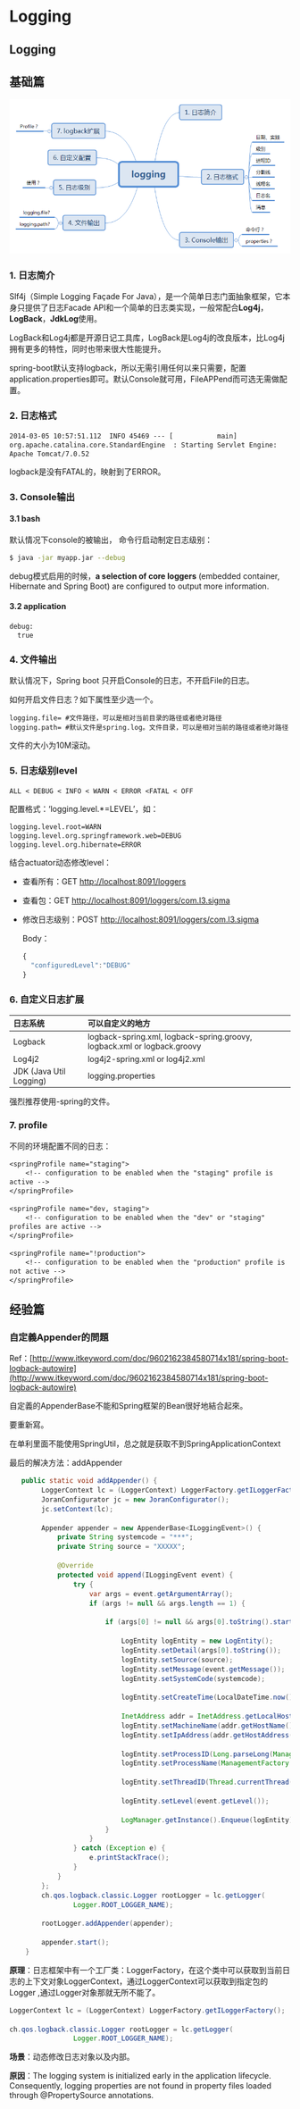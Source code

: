 # Logging

## Logging

## 基础篇

![](../../.gitbook/assets/springboot_logging.png)

### 1. 日志简介

Slf4j（Simple Logging Façade For Java），是一个简单日志门面抽象框架，它本身只提供了日志Facade API和一个简单的日志类实现，一般常配合**Log4j**，**LogBack**，**JdkLog**使用。

LogBack和Log4j都是开源日记工具库，LogBack是Log4j的改良版本，比Log4j拥有更多的特性，同时也带来很大性能提升。

spring-boot默认支持logback，所以无需引用任何以来只需要，配置application.properties即可。默认Console就可用，FileAPPend而可选无需做配置。

### 2. 日志格式

```text
2014-03-05 10:57:51.112  INFO 45469 --- [           main] org.apache.catalina.core.StandardEngine  : Starting Servlet Engine: Apache Tomcat/7.0.52
```

logback是没有FATAL的，映射到了ERROR。

### 3. Console输出

#### 3.1 bash

默认情况下console的被输出， 命令行启动制定日志级别：

```bash
$ java -jar myapp.jar --debug
```

debug模式启用的时候，**a selection of core loggers** \(embedded container, Hibernate and Spring Boot\) are configured to output more information.

#### 3.2 application

```text
debug:
  true
```

### 4. 文件输出

默认情况下，Spring boot 只开启Console的日志，不开启File的日志。

如何开启文件日志？如下属性至少选一个。

```text
logging.file= #文件路径，可以是相对当前目录的路径或者绝对路径
logging.path= #默认文件是spring.log。文件目录，可以是相对当前的路径或者绝对路径
```

文件的大小为10M滚动。

### 5. 日志级别level

```text
ALL < DEBUG < INFO < WARN < ERROR <FATAL < OFF
```

配置格式：‘logging.level.\*=LEVEL’，如：

```text
logging.level.root=WARN
logging.level.org.springframework.web=DEBUG
logging.level.org.hibernate=ERROR
```

结合actuator动态修改level：

* 查看所有：GET [http://localhost:8091/loggers](http://localhost:8091/loggers)
* 查看包：GET [http://localhost:8091/loggers/com.l3.sigma](http://localhost:8091/loggers/com.l3.sigma)
* 修改日志级别：POST [http://localhost:8091/loggers/com.l3.sigma](http://localhost:8091/loggers/com.l3.sigma)

  Body：

  ```javascript
  {
    "configuredLevel":"DEBUG"
  }
  ```

### 6. 自定义日志扩展

| 日志系统 | 可以自定义的地方 |
| :--- | :--- |
| Logback | logback-spring.xml, logback-spring.groovy, logback.xml or logback.groovy |
| Log4j2 | log4j2-spring.xml or log4j2.xml |
| JDK \(Java Util Logging\) | logging.properties |

强烈推荐使用-spring的文件。

### 7. profile

不同的环境配置不同的日志：

```markup
<springProfile name="staging">
    <!-- configuration to be enabled when the "staging" profile is active -->
</springProfile>

<springProfile name="dev, staging">
    <!-- configuration to be enabled when the "dev" or "staging" profiles are active -->
</springProfile>

<springProfile name="!production">
    <!-- configuration to be enabled when the "production" profile is not active -->
</springProfile>
```

## 经验篇

### 自定義Appender的問題

Ref：[http://www.itkeyword.com/doc/9602162384580714x181/spring-boot-logback-autowire](http://www.itkeyword.com/doc/9602162384580714x181/spring-boot-logback-autowire)

自定義的AppenderBase不能和Spring框架的Bean很好地結合起來。

要重新寫。

在单利里面不能使用SpringUtil，总之就是获取不到SpringApplicationContext

最后的解决方法：addAppender

```java
   public static void addAppender() {
        LoggerContext lc = (LoggerContext) LoggerFactory.getILoggerFactory();
        JoranConfigurator jc = new JoranConfigurator();
        jc.setContext(lc);

        Appender appender = new AppenderBase<ILoggingEvent>() {
            private String systemcode = "***";
            private String source = "XXXXX";

            @Override
            protected void append(ILoggingEvent event) {
                try {
                    var args = event.getArgumentArray();
                    if (args != null && args.length == 1) {

                        if (args[0] != null && args[0].toString().startsWith("detail:")) {

                            LogEntity logEntity = new LogEntity();
                            logEntity.setDetail(args[0].toString());
                            logEntity.setSource(source);
                            logEntity.setMessage(event.getMessage());
                            logEntity.setSystemCode(systemcode);

                            logEntity.setCreateTime(LocalDateTime.now().toString() + "+08:00");

                            InetAddress addr = InetAddress.getLocalHost();
                            logEntity.setMachineName(addr.getHostName());
                            logEntity.setIpAddress(addr.getHostAddress());

                            logEntity.setProcessID(Long.parseLong(ManagementFactory.getRuntimeMXBean().getName().split("@")[0]));
                            logEntity.setProcessName(ManagementFactory.getRuntimeMXBean().getName());

                            logEntity.setThreadID(Thread.currentThread().getId());

                            logEntity.setLevel(event.getLevel());

                            LogManager.getInstance().Enqueue(logEntity);
                        }
                    }
                } catch (Exception e) {
                    e.printStackTrace();
                }
            }
        };
        ch.qos.logback.classic.Logger rootLogger = lc.getLogger(
                Logger.ROOT_LOGGER_NAME);

        rootLogger.addAppender(appender);

        appender.start();
    }
```

**原理**：日志框架中有一个工厂类：LoggerFactory，在这个类中可以获取到当前日志的上下文对象LoggerContext，通过LoggerContext可以获取到指定包的Logger ,通过Logger对象那就无所不能了。

```java
LoggerContext lc = (LoggerContext) LoggerFactory.getILoggerFactory();

ch.qos.logback.classic.Logger rootLogger = lc.getLogger(
                Logger.ROOT_LOGGER_NAME);
```

**场景**：动态修改日志对象以及内部。

**原因**：The logging system is initialized early in the application lifecycle. Consequently, logging properties are not found in property files loaded through @PropertySource annotations.

